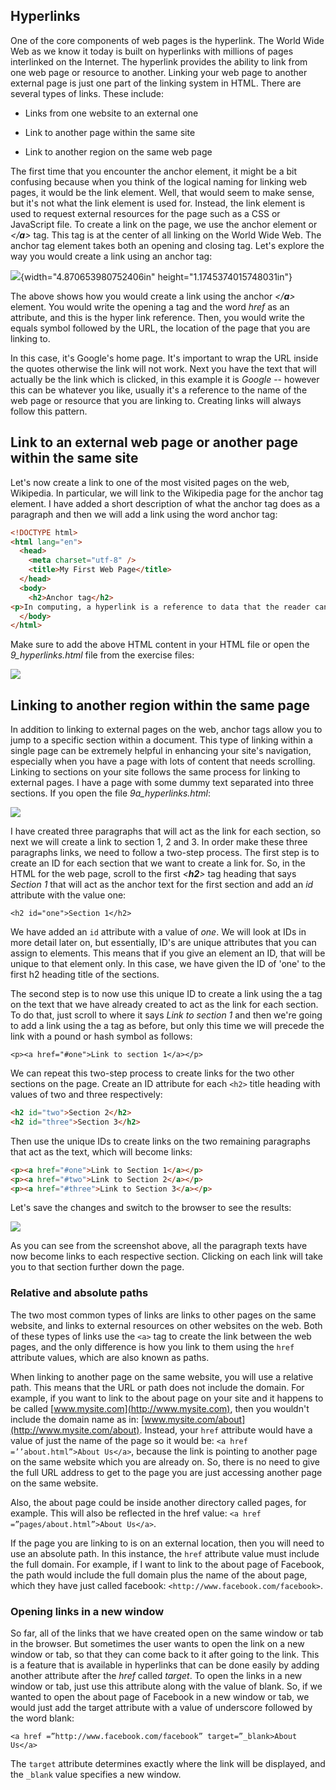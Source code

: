 
Hyperlinks
----------

One of the core components of web pages is the hyperlink. The World Wide
Web as we know it today is built on hyperlinks with millions of pages
interlinked on the Internet. The hyperlink provides the ability to link
from one web page or resource to another. Linking your web page to
another external page is just one part of the linking system in HTML.
There are several types of links. These include:

-   Links from one website to an external one

-   Link to another page within the same site

-   Link to another region on the same web page

The first time that you encounter the anchor element, it might be a bit
confusing because when you think of the logical naming for linking web
pages, it would be the link element. Well, that would seem to make
sense, but it\'s not what the link element is used for. Instead, the
link element is used to request external resources for the page such as
a CSS or JavaScript file. To create a link on the page, we use the
anchor element or *\</**a**\>* tag. This tag is at the center of all
linking on the World Wide Web. The anchor tag element takes both an
opening and closing tag. Let's explore the way you would create a link
using an anchor tag:

![](https://raw.githubusercontent.com/cagarweyne/html-css-files/master/images/media/image14.jpg){width="4.870653980752406in"
height="1.1745374015748031in"}

The above shows how you would create a link using the anchor
*\</**a**\>* element. You would write the opening a tag and the word
*href* as an attribute, and this is the hyper link reference. Then, you
would write the equals symbol followed by the URL, the location of the
page that you are linking to.

In this case, it's Google's home page. It's important to wrap the URL
inside the quotes otherwise the link will not work. Next you have the
text that will actually be the link which is clicked, in this example it
is *Google* -- however this can be whatever you like, usually it's a
reference to the name of the web page or resource that you are linking
to. Creating links will always follow this pattern.

Link to an external web page or another page within the same site
-----------------------------------------------------------------

Let's now create a link to one of the most visited pages on the web,
Wikipedia. In particular, we will link to the Wikipedia page for the
anchor tag element. I have added a short description of what the anchor
tag does as a paragraph and then we will add a link using the word
anchor tag:

```html
<!DOCTYPE html> 
<html lang="en"> 
  <head> 
    <meta charset="utf-8" /> 
    <title>My First Web Page</title> 
  </head> 
  <body> 
    <h2>Anchor tag</h2>
<p>In computing, a hyperlink is a reference to data that the reader can directly follow either by clicking. A hyperlink points to a whole document or to a specific element within a document. Hypertext is text with hyperlinks. <a href="https://en.wikipedia.org/wiki/Hyperlink">An anchor tag</a> is used to link web pages</p>
  </body> 
</html>
```
Make sure to add the above HTML content in your HTML file or open the
*9\_hyperlinks.html* file from the exercise files:

![](./images/media/image15.jpg)

Linking to another region within the same page 
-----------------------------------------------

In addition to linking to external pages on the web, anchor tags allow
you to jump to a specific section within a document. This type of
linking within a single page can be extremely helpful in enhancing your
site's navigation, especially when you have a page with lots of content
that needs scrolling. Linking to sections on your site follows the same
process for linking to external pages. I have a page with some dummy
text separated into three sections. If you open the file
*9a\_hyperlinks.html*:

![](https://raw.githubusercontent.com/cagarweyne/html-css-files/master/images/media/image16.jpg)

I have created three paragraphs that will act as the link for each
section, so next we will create a link to section 1, 2 and 3. In order
make these three paragraphs links, we need to follow a two-step process.
The first step is to create an ID for each section that we want to
create a link for. So, in the HTML for the web page, scroll to the first
*\<**h2**\>* tag heading that says *Section 1* that will act as the
anchor text for the first section and add an *id* attribute with the
value one:

`<h2 id="one">Section 1</h2>`

We have added an `id` attribute with a value of *one*. We will look at
IDs in more detail later on, but essentially, ID's are unique attributes
that you can assign to elements. This means that if you give an element
an ID, that will be unique to that element only. In this case, we have
given the ID of 'one' to the first h2 heading title of the sections.

The second step is to now use this unique ID to create a link using the
a tag on the text that we have already created to act as the link for
each section. To do that, just scroll to where it says *Link to section
1* and then we're going to add a link using the a tag as before, but
only this time we will precede the link with a pound or hash symbol as
follows:

`<p><a href="#one">Link to section 1</a></p>`

We can repeat this two-step process to create links for the two other
sections on the page. Create an ID attribute for each `<h2>` title heading
with values of two and three respectively:

```html
<h2 id="two">Section 2</h2>
<h2 id="three">Section 3</h2>
```

Then use the unique IDs to create links on the two remaining paragraphs
that act as the text, which will become links:

```html
<p><a href="#one">Link to Section 1</a></p>
<p><a href="#two">Link to Section 2</a></p>
<p><a href="#three">Link to Section 3</a></p>
```

Let's save the changes and switch to the browser to see the results:

![](https://raw.githubusercontent.com/cagarweyne/html-css-files/master/images/media/image17.jpg)

As you can see from the screenshot above, all the paragraph texts have
now become links to each respective section. Clicking on each link will
take you to that section further down the page.

### Relative and absolute paths

The two most common types of links are links to other pages on the same
website, and links to external resources on other websites on the web.
Both of these types of links use the `<a>` tag to create the link
between the web pages, and the only difference is how you link to them
using the `href` attribute values, which are also known as paths.

When linking to another page on the same website, you will use a
relative path. This means that the URL or path does not include the
domain. For example, if you want to link to the about page on your site
and it happens to be called [www.mysite.com](http://www.mysite.com),
then you wouldn't include the domain name as in:
[www.mysite.com/about](http://www.mysite.com/about). Instead, your
`href` attribute would have a value of just the name of the page so it
would be: `<a href =’’about.html”>About Us</a>`, because
the link is pointing to another page on the same website which you are
already on. So, there is no need to give the full URL address to get
to the page you are just accessing another page on the same website.

Also, the about page could be inside another directory called pages, for
example. This will also be reflected in the href value: `<a href =”pages/about.html”>About Us</a>`.

If the page you are linking to is on an external location, then you will
need to use an absolute path. In this instance, the `href` attribute
value must include the full domain. For example, if I want to link to
the about page of Facebook, the path would include the full domain plus
the name of the about page, which they have just called facebook:
`<http://www.facebook.com/facebook>`.

### Opening links in a new window

So far, all of the links that we have created open on the same window or
tab in the browser. But sometimes the user wants to open the link on a
new window or tab, so that they can come back to it after going to the
link. This is a feature that is available in hyperlinks that can be done
easily by adding another attribute after the *href* called *target*. To
open the links in a new window or tab, just use this attribute along
with the value of blank. So, if we wanted to open the about page of
Facebook in a new window or tab, we would just add the target attribute
with a value of underscore followed by the word blank:

`<a href =”http://www.facebook.com/facebook” target=”_blank>About Us</a>`

The `target` attribute determines exactly where the link will be
displayed, and the `_blank` value specifies a new window.
